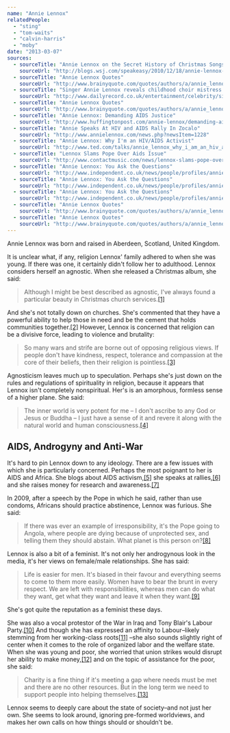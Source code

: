 ```yaml
---
name: "Annie Lennox"
relatedPeople:
  - "sting"
  - "tom-waits"
  - "calvin-harris"
  - "moby"
date: "2013-03-07"
sources:
  - sourceTitle: "Annie Lennox on the Secret History of Christmas Songs"
    sourceUrl: "http://blogs.wsj.com/speakeasy/2010/12/18/annie-lennox-on-how-to-write-a-christmas-carol/"
  - sourceTitle: "Annie Lennox Quotes"
    sourceUrl: "http://www.brainyquote.com/quotes/authors/a/annie_lennox.html"
  - sourceTitle: "Singer Annie Lennox reveals childhood choir mistress behind her success"
    sourceUrl: "http://www.dailyrecord.co.uk/entertainment/celebrity/singer-annie-lennox-reveals-childhood-1073616"
  - sourceTitle: "Annie Lennox Quotes"
    sourceUrl: "http://www.brainyquote.com/quotes/authors/a/annie_lennox.html"
  - sourceTitle: "Annie Lennox: Demanding AIDS Justice"
    sourceUrl: "http://www.huffingtonpost.com/annie-lennox/demanding-aids-justice_b_374058.html"
  - sourceTitle: "Annie Speaks At HIV and AIDS Rally In Zocalo"
    sourceUrl: "http://www.annielennox.com/news.php?newsItem=1228"
  - sourceTitle: "Annie Lennox: Why I'm an HIV/AIDS Activist"
    sourceUrl: "http://www.ted.com/talks/annie_lennox_why_i_am_an_hiv_aids_activist.html"
  - sourceTitle: "Lennox Slams Pope Over Aids Issue"
    sourceUrl: "http://www.contactmusic.com/news/lennox-slams-pope-over-aids-issues_1102487"
  - sourceTitle: "Annie Lennox: You Ask the Questions"
    sourceUrl: "http://www.independent.co.uk/news/people/profiles/annie-lennox-you-ask-the-questions-6116762.html"
  - sourceTitle: "Annie Lennox: You Ask the Questions"
    sourceUrl: "http://www.independent.co.uk/news/people/profiles/annie-lennox-you-ask-the-questions-6116762.html"
  - sourceTitle: "Annie Lennox: You Ask the Questions"
    sourceUrl: "http://www.independent.co.uk/news/people/profiles/annie-lennox-you-ask-the-questions-6116762.html"
  - sourceTitle: "Annie Lennox Quotes"
    sourceUrl: "http://www.brainyquote.com/quotes/authors/a/annie_lennox.html"
  - sourceTitle: "Annie Lennox Quotes"
    sourceUrl: "http://www.brainyquote.com/quotes/authors/a/annie_lennox.html"
---
```


Annie Lennox was born and raised in Aberdeen, Scotland, United Kingdom.

It is unclear what, if any, religion Lennox' family adhered to when she was young. If there was one, it certainly didn't follow her to adulthood. Lennox considers herself an agnostic. When she released a Christmas album, she said:

>Although I might be best described as agnostic, I've always found a particular beauty in Christmas church services.<a class="source-citation" href="http://blogs.wsj.com/speakeasy/2010/12/18/annie-lennox-on-how-to-write-a-christmas-carol/" title="Annie Lennox on the Secret History of Christmas Songs">[1]</a>

And she's not totally down on churches. She's commented that they have a powerful ability to help those in need and be the cement that holds communities together.<a class="source-citation" href="http://www.brainyquote.com/quotes/authors/a/annie_lennox.html" title="Annie Lennox Quotes">[2]</a> However, Lennox is concerned that religion can be a divisive force, leading to violence and brutality:

>So many wars and strife are borne out of opposing religious views. If people don't have kindness, respect, tolerance and compassion at the core of their beliefs, then their religion is pointless.<a class="source-citation" href="http://www.dailyrecord.co.uk/entertainment/celebrity/singer-annie-lennox-reveals-childhood-1073616" title="Singer Annie Lennox reveals childhood choir mistress behind her success">[3]</a>

Agnosticism leaves much up to speculation. Perhaps she's just down on the rules and regulations of spirituality in religion, because it appears that Lennox isn't completely nonspiritual. Her's is an amorphous, formless sense of a higher plane. She said:

>The inner world is very potent for me – I don't ascribe to any God or Jesus or Buddha – I just have a sense of it and revere it along with the natural world and human consciousness.<a class="source-citation" href="http://www.brainyquote.com/quotes/authors/a/annie_lennox.html" title="Annie Lennox Quotes">[4]</a>

## 

## AIDS, Androgyny and Anti-War

It's hard to pin Lennox down to any ideology. There are a few issues with which she is particularly concerned. Perhaps the most poignant to her is AIDS and Africa. She blogs about AIDS activism,<a class="source-citation" href="http://www.huffingtonpost.com/annie-lennox/demanding-aids-justice_b_374058.html" title="Annie Lennox: Demanding AIDS Justice">[5]</a> she speaks at rallies,<a class="source-citation" href="http://www.annielennox.com/news.php?newsItem=1228" title="Annie Speaks At HIV and AIDS Rally In Zocalo">[6]</a> and she raises money for research and awareness.<a class="source-citation" href="http://www.ted.com/talks/annie_lennox_why_i_am_an_hiv_aids_activist.html" title="Annie Lennox: Why I&apos;m an HIV/AIDS Activist">[7]</a>

In 2009, after a speech by the Pope in which he said, rather than use condoms, Africans should practice abstinence, Lennox was furious. She said:

>If there was ever an example of irresponsibility, it's the Pope going to Angola, where people are dying because of unprotected sex, and telling them they should abstain. What planet is this person on?<a class="source-citation" href="http://www.contactmusic.com/news/lennox-slams-pope-over-aids-issues_1102487" title="Lennox Slams Pope Over Aids Issue">[8]</a>

Lennox is also a bit of a feminist. It's not only her androgynous look in the media, it's her views on female/male relationships. She has said:

>Life is easier for men. It's biased in their favour and everything seems to come to them more easily. Women have to bear the brunt in every respect. We are left with responsibilities, whereas men can do what they want, get what they want and leave it when they want.<a class="source-citation" href="http://www.independent.co.uk/news/people/profiles/annie-lennox-you-ask-the-questions-6116762.html" title="Annie Lennox: You Ask the Questions">[9]</a>

She's got quite the reputation as a feminist these days.

She was also a vocal protestor of the War in Iraq and Tony Blair's Labour Party.<a class="source-citation" href="http://www.independent.co.uk/news/people/profiles/annie-lennox-you-ask-the-questions-6116762.html" title="Annie Lennox: You Ask the Questions">[10]</a> And though she has expressed an affinity to Labour–likely stemming from her working-class roots<a class="source-citation" href="http://www.independent.co.uk/news/people/profiles/annie-lennox-you-ask-the-questions-6116762.html" title="Annie Lennox: You Ask the Questions">[11]</a> –she also sounds slightly right of center when it comes to the role of organized labor and the welfare state. When she was young and poor, she worried that union strikes would disrupt her ability to make money,<a class="source-citation" href="http://www.brainyquote.com/quotes/authors/a/annie_lennox.html" title="Annie Lennox Quotes">[12]</a> and on the topic of assistance for the poor, she said:

>Charity is a fine thing if it's meeting a gap where needs must be met and there are no other resources. But in the long term we need to support people into helping themselves.<a class="source-citation" href="http://www.brainyquote.com/quotes/authors/a/annie_lennox.html" title="Annie Lennox Quotes">[13]</a>

Lennox seems to deeply care about the state of society–and not just her own. She seems to look around, ignoring pre-formed worldviews, and makes her own calls on how things should or shouldn't be.